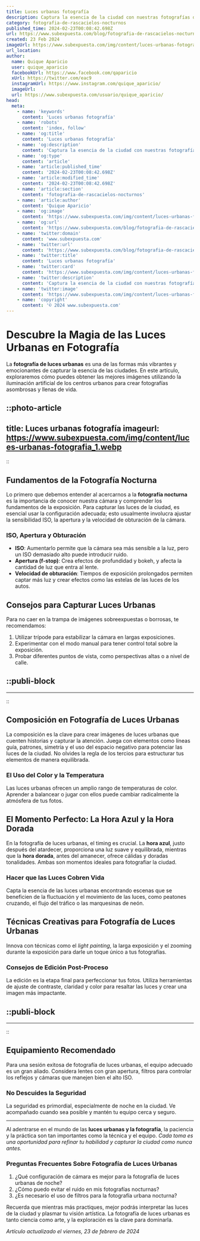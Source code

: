 ```yaml
---
title: Luces urbanas fotografía
description: Captura la esencia de la ciudad con nuestras fotografías de luces urbanas. Arte y técnica se unen en cada imagen. Descubre la magia nocturna.
category: fotografia-de-rascacielos-nocturnos
published_time: 2024-02-23T00:08:42.698Z
url: https://www.subexpuesta.com/blog/fotografia-de-rascacielos-nocturnos/luces-urbanas-fotografia
created: 23 Feb 2024
imageUrl: https://www.subexpuesta.com/img/content/luces-urbanas-fotografia_1.webp
url_location:
author:
  name: Quique Aparicio
  user: quique_aparicio
  facebookUrl: https://www.facebook.com/qaparicio
  xUrl: https://twitter.com/eac9
  instagramUrl: https://www.instagram.com/quique_aparicio/
  imageUrl: 
  url: https://www.subexpuesta.com/usuario/quique_aparicio/
head:
  meta:
    - name: 'keywords'
      content: 'Luces urbanas fotografía'
    - name: 'robots'
      content: 'index, follow'
    - name: 'og:title'
      content: 'Luces urbanas fotografía'
    - name: 'og:description'
      content: 'Captura la esencia de la ciudad con nuestras fotografías de luces urbanas. Arte y técnica se unen en cada imagen. Descubre la magia nocturna.'
    - name: 'og:type'
      content: 'article'
    - name: 'article:published_time'
      content: '2024-02-23T00:08:42.698Z'
    - name: 'article:modified_time'
      content: '2024-02-23T00:08:42.698Z'
    - name: 'article:section'
      content: 'fotografia-de-rascacielos-nocturnos'
    - name: 'article:author'
      content: 'Quique Aparicio'
    - name: 'og:image'
      content: 'https://www.subexpuesta.com/img/content/luces-urbanas-fotografia_1.webp'
    - name: 'og:url'
      content: 'https://www.subexpuesta.com/blog/fotografia-de-rascacielos-nocturnos/luces-urbanas-fotografia'
    - name: 'twitter:domain'
      content: 'www.subexpuesta.com'
    - name: 'twitter:url'
      content: 'https://www.subexpuesta.com/blog/fotografia-de-rascacielos-nocturnos/luces-urbanas-fotografia'
    - name: 'twitter:title'
      content: 'Luces urbanas fotografía'
    - name: 'twitter:card'
      content: 'https://www.subexpuesta.com/img/content/luces-urbanas-fotografia_1.webp'
    - name: 'twitter:description'
      content: 'Captura la esencia de la ciudad con nuestras fotografías de luces urbanas. Arte y técnica se unen en cada imagen. Descubre la magia nocturna.'
    - name: 'twitter:image'
      content: 'https://www.subexpuesta.com/img/content/luces-urbanas-fotografia_1.webp'
    - name: 'copyright'
      content: '© 2024 www.subexpuesta.com'
---
```

# Descubre la Magia de las Luces Urbanas en Fotografía

La **fotografía de luces urbanas** es una de las formas más vibrantes y emocionantes de capturar la esencia de las ciudades. En este artículo, exploraremos cómo puedes obtener las mejores imágenes utilizando la iluminación artificial de los centros urbanos para crear fotografías asombrosas y llenas de vida.


::photo-article
---
title: Luces urbanas fotografía
imageurl: https://www.subexpuesta.com/img/content/luces-urbanas-fotografia_1.webp
---
::


## Fundamentos de la Fotografía Nocturna

Lo primero que debemos entender al acercarnos a la **fotografía nocturna** es la importancia de conocer nuestra cámara y comprender los fundamentos de la exposición. Para capturar las luces de la ciudad, es esencial usar la configuración adecuada; esto usualmente involucra ajustar la sensibilidad ISO, la apertura y la velocidad de obturación de la cámara.

### ISO, Apertura y Obturación

- **ISO**: Aumentarlo permite que la cámara sea más sensible a la luz, pero un ISO demasiado alto puede introducir ruido.
- **Apertura (f-stop)**: Crea efectos de profundidad y bokeh, y afecta la cantidad de luz que entra al lente.
- **Velocidad de obturación**: Tiempos de exposición prolongados permiten captar más luz y crear efectos como las estelas de las luces de los autos.

## Consejos para Capturar Luces Urbanas

Para no caer en la trampa de imágenes sobreexpuestas o borrosas, te recomendamos:

1. Utilizar trípode para estabilizar la cámara en largas exposiciones.
2. Experimentar con el modo manual para tener control total sobre la exposición.
3. Probar diferentes puntos de vista, como perspectivas altas o a nivel de calle.


  ::publi-block
  ---
  ---
  ::
  
  
## Composición en Fotografía de Luces Urbanas

La composición es la clave para crear imágenes de luces urbanas que cuenten historias y capturar la atención. Juega con elementos como líneas guía, patrones, simetría y el uso del espacio negativo para potenciar las luces de la ciudad. No olvides la regla de los tercios para estructurar tus elementos de manera equilibrada.

### El Uso del Color y la Temperatura 

Las luces urbanas ofrecen un amplio rango de temperaturas de color. Aprender a balancear o jugar con ellos puede cambiar radicalmente la atmósfera de tus fotos.

## El Momento Perfecto: La Hora Azul y la Hora Dorada

En la fotografía de luces urbanas, el timing es crucial. La **hora azul**, justo después del atardecer, proporciona una luz suave y equilibrada, mientras que la **hora dorada**, antes del amanecer, ofrece cálidas y doradas tonalidades. Ambas son momentos ideales para fotografiar la ciudad.

### Hacer que las Luces Cobren Vida

Capta la esencia de las luces urbanas encontrando escenas que se beneficien de la fluctuación y el movimiento de las luces, como peatones cruzando, el flujo del tráfico o las marquesinas de neón.

## Técnicas Creativas para Fotografía de Luces Urbanas

Innova con técnicas como el *light painting*, la larga exposición y el zooming durante la exposición para darle un toque único a tus fotografías.

### Consejos de Edición Post-Proceso

La edición es la etapa final para perfeccionar tus fotos. Utiliza herramientas de ajuste de contraste, claridad y color para resaltar las luces y crear una imagen más impactante.


  ::publi-block
  ---
  ---
  ::
  
  
## Equipamiento Recomendado

Para una sesión exitosa de fotografía de luces urbanas, el equipo adecuado es un gran aliado. Considera lentes con gran apertura, filtros para controlar los reflejos y cámaras que manejen bien el alto ISO.

### No Descuides la Seguridad

La seguridad es primordial, especialmente de noche en la ciudad. Ve acompañado cuando sea posible y mantén tu equipo cerca y seguro.

---
Al adentrarse en el mundo de las **luces urbanas y la fotografía**, la paciencia y la práctica son tan importantes como la técnica y el equipo. *Cada toma es una oportunidad para refinar tu habilidad y capturar la ciudad como nunca antes.*

### Preguntas Frecuentes Sobre Fotografía de Luces Urbanas

1. ¿Qué configuración de cámara es mejor para la fotografía de luces urbanas de noche?
2. ¿Cómo puedo evitar el ruido en mis fotografías nocturnas?
3. ¿Es necesario el uso de filtros para la fotografía urbana nocturna? 

Recuerda que mientras más practiques, mejor podrás interpretar las luces de la ciudad y plasmar tu visión artística. La fotografía de luces urbanas es tanto ciencia como arte, y la exploración es la clave para dominarla.

_Artículo actualizado el viernes, 23 de febrero de 2024_